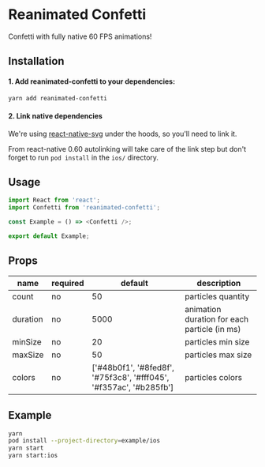 # Reanimated Confetti

Confetti with fully native 60 FPS animations!

## Installation

#### 1. Add reanimated-confetti to your dependencies:

```sh
yarn add reanimated-confetti
```

#### 2. Link native dependencies

We're using [react-native-svg](https://github.com/react-native-community/react-native-svg) under the hoods, so you'll need to link it.

From react-native 0.60 autolinking will take care of the link step but don't forget to run `pod install` in the `ios/` directory.

## Usage

```javascript
import React from 'react';
import Confetti from 'reanimated-confetti';

const Example = () => <Confetti />;

export default Example;
```

## Props

| name     | required | default                                                            | description                                  |
| -------- | -------- | ------------------------------------------------------------------ | -------------------------------------------- |
| count    | no       | 50                                                                 | particles quantity                           |
| duration | no       | 5000                                                               | animation duration for each particle (in ms) |
| minSize  | no       | 20                                                                 | particles min size                           |
| maxSize  | no       | 50                                                                 | particles max size                           |
| colors   | no       | ['#48b0f1', '#8fed8f', '#75f3c8', '#fff045', '#f357ac', '#b285fb'] | particles colors                             |

## Example

```sh
yarn
pod install --project-directory=example/ios
yarn start
yarn start:ios
```
